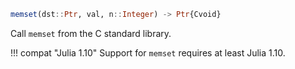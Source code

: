 ```julia
memset(dst::Ptr, val, n::Integer) -> Ptr{Cvoid}
```

Call `memset` from the C standard library.

!!! compat "Julia 1.10"
    Support for `memset` requires at least Julia 1.10.

